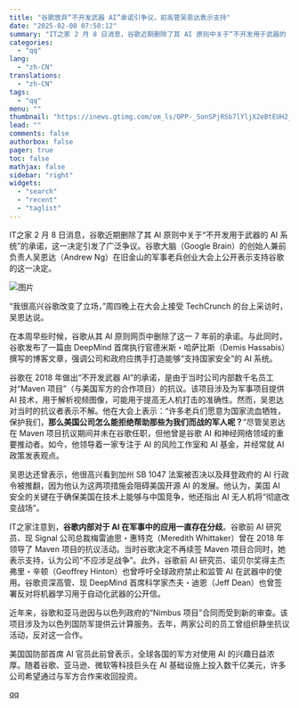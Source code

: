 ```yaml
---
title: "谷歌放弃“不开发武器 AI”承诺引争议，前高管吴恩达表示支持"
date: "2025-02-08 07:50:12"
summary: "IT之家 2 月 8 日消息，谷歌近期删除了其 AI 原则中关于“不开发用于武器的 AI 系统”的承..."
categories:
  - "qq"
lang:
  - "zh-CN"
translations:
  - "zh-CN"
tags:
  - "qq"
menu: ""
thumbnail: "https://inews.gtimg.com/om_ls/OPP-_SonSPjRSb7lYljX2eBtEUH2_94FPBlI3g_ISwh9cAA_640360/0"
lead: ""
comments: false
authorbox: false
pager: true
toc: false
mathjax: false
sidebar: "right"
widgets:
  - "search"
  - "recent"
  - "taglist"
---
```


IT之家 2 月 8 日消息，谷歌近期删除了其 AI 原则中关于“不开发用于武器的 AI 系统”的承诺，这一决定引发了广泛争议。谷歌大脑（Google Brain）的创始人兼前负责人吴恩达（Andrew Ng）在旧金山的军事老兵创业大会上公开表示支持谷歌的这一决定。

![图片](https://inews.gtimg.com/om_bt/OQ88pIt0ndse5oCsfaE4EiTquWeXp-7FYTwbXhf0kWtJAAA/641)

“我很高兴谷歌改变了立场，”周四晚上在大会上接受 TechCrunch 的台上采访时，吴恩达说。

在本周早些时候，谷歌从其 AI 原则网页中删除了这一 7 年前的承诺。与此同时，谷歌发布了一篇由 DeepMind 首席执行官德米斯・哈萨比斯（Demis Hassabis）撰写的博客文章，强调公司和政府应携手打造能够“支持国家安全”的 AI 系统。

谷歌在 2018 年做出“不开发武器 AI”的承诺，是由于当时公司内部数千名员工对“Maven 项目”（与美国军方的合作项目）的抗议。该项目涉及为军事项目提供 AI 技术，用于解析视频图像，可能用于提高无人机打击的准确性。然而，吴恩达对当时的抗议者表示不解。他在大会上表示：“许多老兵们愿意为国家流血牺牲，保护我们，**那么美国公司怎么能拒绝帮助那些为我们而战的军人呢？**”尽管吴恩达在 Maven 项目抗议期间并未在谷歌任职，但他曾是谷歌 AI 和神经网络领域的重要推动者。如今，他领导着一家专注于 AI 的风险工作室和 AI 基金，并经常就 AI 政策发表观点。

吴恩达还曾表示，他很高兴看到加州 SB 1047 法案被否决以及拜登政府的 AI 行政令被推翻，因为他认为这两项措施会阻碍美国开源 AI 的发展。他认为，美国 AI 安全的关键在于确保美国在技术上能够与中国竞争，他还指出 AI 无人机将“彻底改变战场”。

IT之家注意到，**谷歌内部对于 AI 在军事中的应用一直存在分歧**。谷歌前 AI 研究员、现 Signal 公司总裁梅雷迪思・惠特克（Meredith Whittaker）曾在 2018 年领导了 Maven 项目的抗议活动。当时谷歌决定不再续签 Maven 项目合同时，她表示支持，认为公司“不应涉足战争”。此外，谷歌前 AI 研究员、诺贝尔奖得主杰弗里・辛顿（Geoffrey Hinton）也曾呼吁全球政府禁止和监管 AI 在武器中的使用。谷歌资深高管、现 DeepMind 首席科学家杰夫・迪恩（Jeff Dean）也曾签署反对将机器学习用于自动化武器的公开信。

近年来，谷歌和亚马逊因与以色列政府的“Nimbus 项目”合同而受到新的审查。该项目涉及为以色列国防军提供云计算服务。去年，两家公司的员工曾组织静坐抗议活动，反对这一合作。

美国国防部首席 AI 官员此前曾表示，全球各国的军方对使用 AI 的兴趣日益浓厚。随着谷歌、亚马逊、微软等科技巨头在 AI 基础设施上投入数千亿美元，许多公司希望通过与军方合作来收回投资。

[qq](https://new.qq.com/rain/a/20250208A01D8200)

